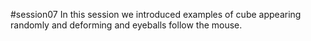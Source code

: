 #session07
In this session we introduced examples of cube appearing randomly and deforming and eyeballs follow the mouse.
